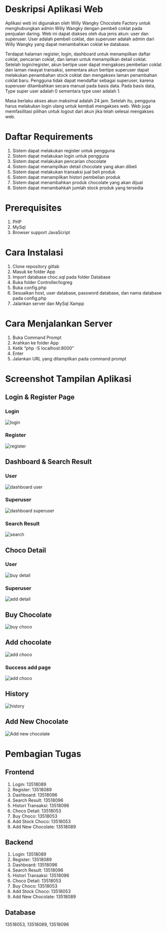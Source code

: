 # Deskripsi Aplikasi Web
Aplikasi web ini digunakan oleh Willy Wangky Chocolate Factory untuk menghubungkan admin Willy Wangky dengan pembeli coklat pada penjualan daring. Web ini dapat diakses oleh dua jenis akun: user dan superuser. User adalah pembeli coklat, dan superuser adalah admin dari Willy Wangky yang dapat menambahkan coklat ke database.

Terdapat halaman register, login, dashboard untuk menampilkan daftar coklat, pencarian coklat, dan laman untuk menampilkan detail coklat. Setelah login/register, akun bertipe user dapat mengakses pembelian coklat dan laman riwayat transaksi, sementara akun bertipe superuser dapat melakukan penambahan stock coklat dan mengakses laman penambahan coklat baru. Pengguna tidak dapat mendaftar sebagai superuser, karena superuser ditambahkan secara manual pada basis data. Pada basis data, Type super user adalah 0 sementara type user adalah 1.

Masa berlaku akses akun maksimal adalah 24 jam. Setelah itu, pengguna harus melakukan login ulang untuk kembali mengakses web. Web juga memfasilitasi pilihan untuk logout dari akun jika telah selesai mengakses web.

# Daftar Requirements
1. Sistem dapat melakukan register untuk pengguna
2. Sistem dapat melakukan login untuk pengguna
3. Sistem dapat melakukan pencarian chocolate
4. Sistem dapat menampilkan detail chocolate yang akan dibeli
5. Sistem dapat melakukan transaksi jual beli produk
6. Sistem dapat menampilkan histori pembelian produk
7. Sistem dapat menambahkan produk chocolate yang akan dijual
8. Sistem dapat menambahkah jumlah stock produk yang tersedia

# Prerequisites
1. PHP
2. MySql
3. Browser support JavaScript

# Cara Instalasi
1. Clone repository gitlab
2. Masuk ke folder App
3. Import database choc.sql pada folder Database
4. Buka folder Controller/logreg
5. Buka config.php
6. Sesuaikan host, user database, password database, dan nama database pada config.php
7. Jalankan server dan MySql Xampp

# Cara Menjalankan Server
1. Buka Command Prompt
2. Arahkan ke folder App
3. Ketik “php -S localhost:8000”
4. Enter 
5. Jalankan URL yang ditampilkan pada command prompt

# Screenshot Tampilan Aplikasi

## Login & Register Page
### Login
![login](layar/login.png)
### Register
![register](layar/signup.png)


## Dashboard & Search Result 
### User
![dashboard user](layar/dashboard_user.png)
### Superuser
![dashboard superuser](layar/dashboard_admin.png)
### Search Result
![search](layar/search_result.png)

## Choco Detail
### User
![buy detail](layar/choco_detail_user.png)
### Superuser
![add detail](layar/choco_detail_admin.png)

## Buy Chocolate 
![buy choco](layar/buy_choco.png)

## Add chocolate 
![add choco](layar/add_amount_chocolate.png)
### Success add page
![add choco](layar/add_amount_chocolate.png)

## History
![history](layar/history.png)

## Add New Chocolate
![Add new chocolate](layar/add_new_chocolate.png)

# Pembagian Tugas
## Frontend
1. Login: 13518089
2. Register: 13518089
3. Dashboard: 13518096
4. Search Result: 13518096
5. Histori Transaksi: 13518096
6. Choco Detail: 13518053
7. Buy Choco: 13518053
8. Add Stock Choco: 13518053
10. Add New Chocolate: 13518089
## Backend
1. Login: 13518089
2. Register: 13518089
3. Dashboard: 13518096
4. Search Result: 13518096
5. Histori Transaksi: 13518096 
6. Choco Detail: 13518053
7. Buy Choco: 13518053
8. Add Stock Choco: 13518053
10. Add New Chocolate: 13518089
 
## Database
13518053, 13518089, 13518096
